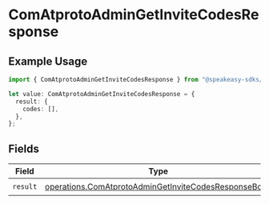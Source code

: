 # ComAtprotoAdminGetInviteCodesResponse

## Example Usage

```typescript
import { ComAtprotoAdminGetInviteCodesResponse } from "@speakeasy-sdks/bluesky/models/operations";

let value: ComAtprotoAdminGetInviteCodesResponse = {
  result: {
    codes: [],
  },
};
```

## Fields

| Field                                                                                                                        | Type                                                                                                                         | Required                                                                                                                     | Description                                                                                                                  |
| ---------------------------------------------------------------------------------------------------------------------------- | ---------------------------------------------------------------------------------------------------------------------------- | ---------------------------------------------------------------------------------------------------------------------------- | ---------------------------------------------------------------------------------------------------------------------------- |
| `result`                                                                                                                     | [operations.ComAtprotoAdminGetInviteCodesResponseBody](../../models/operations/comatprotoadmingetinvitecodesresponsebody.md) | :heavy_check_mark:                                                                                                           | N/A                                                                                                                          |